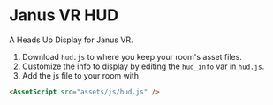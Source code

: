 # Janus VR HUD

A Heads Up Display for Janus VR.

1. Download `hud.js` to where you keep your room's asset files.
1. Customize the info to display by editing the `hud_info` var in `hud.js`.
1. Add the js file to your room with
```html
<AssetScript src="assets/js/hud.js" />
```